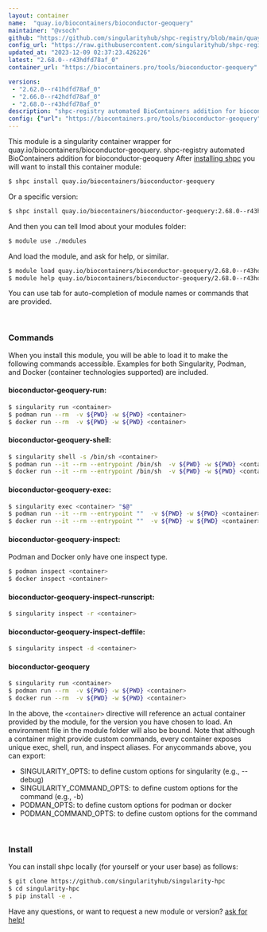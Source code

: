 ```yaml
---
layout: container
name:  "quay.io/biocontainers/bioconductor-geoquery"
maintainer: "@vsoch"
github: "https://github.com/singularityhub/shpc-registry/blob/main/quay.io/biocontainers/bioconductor-geoquery/container.yaml"
config_url: "https://raw.githubusercontent.com/singularityhub/shpc-registry/main/quay.io/biocontainers/bioconductor-geoquery/container.yaml"
updated_at: "2023-12-09 02:37:23.426226"
latest: "2.68.0--r43hdfd78af_0"
container_url: "https://biocontainers.pro/tools/bioconductor-geoquery"

versions:
 - "2.62.0--r41hdfd78af_0"
 - "2.66.0--r42hdfd78af_0"
 - "2.68.0--r43hdfd78af_0"
description: "shpc-registry automated BioContainers addition for bioconductor-geoquery"
config: {"url": "https://biocontainers.pro/tools/bioconductor-geoquery", "maintainer": "@vsoch", "description": "shpc-registry automated BioContainers addition for bioconductor-geoquery", "latest": {"2.68.0--r43hdfd78af_0": "sha256:375d5eb33893e0e30b48cdce5e96f17adfc4e8102e127e59bd44cf54e2c24941"}, "tags": {"2.62.0--r41hdfd78af_0": "sha256:4510fd8391009c823f6a2137684595bf7419c93494c96878428b038e23e93253", "2.66.0--r42hdfd78af_0": "sha256:65ede9b8a4f30704b350f11d9a664349a0ae78bfe72be951bac6b5e3e77d5492", "2.68.0--r43hdfd78af_0": "sha256:375d5eb33893e0e30b48cdce5e96f17adfc4e8102e127e59bd44cf54e2c24941"}, "docker": "quay.io/biocontainers/bioconductor-geoquery"}
---
```


This module is a singularity container wrapper for quay.io/biocontainers/bioconductor-geoquery.
shpc-registry automated BioContainers addition for bioconductor-geoquery
After [installing shpc](#install) you will want to install this container module:


```bash
$ shpc install quay.io/biocontainers/bioconductor-geoquery
```

Or a specific version:

```bash
$ shpc install quay.io/biocontainers/bioconductor-geoquery:2.68.0--r43hdfd78af_0
```

And then you can tell lmod about your modules folder:

```bash
$ module use ./modules
```

And load the module, and ask for help, or similar.

```bash
$ module load quay.io/biocontainers/bioconductor-geoquery/2.68.0--r43hdfd78af_0
$ module help quay.io/biocontainers/bioconductor-geoquery/2.68.0--r43hdfd78af_0
```

You can use tab for auto-completion of module names or commands that are provided.

<br>

### Commands

When you install this module, you will be able to load it to make the following commands accessible.
Examples for both Singularity, Podman, and Docker (container technologies supported) are included.

#### bioconductor-geoquery-run:

```bash
$ singularity run <container>
$ podman run --rm  -v ${PWD} -w ${PWD} <container>
$ docker run --rm  -v ${PWD} -w ${PWD} <container>
```

#### bioconductor-geoquery-shell:

```bash
$ singularity shell -s /bin/sh <container>
$ podman run --it --rm --entrypoint /bin/sh  -v ${PWD} -w ${PWD} <container>
$ docker run --it --rm --entrypoint /bin/sh  -v ${PWD} -w ${PWD} <container>
```

#### bioconductor-geoquery-exec:

```bash
$ singularity exec <container> "$@"
$ podman run --it --rm --entrypoint ""  -v ${PWD} -w ${PWD} <container> "$@"
$ docker run --it --rm --entrypoint ""  -v ${PWD} -w ${PWD} <container> "$@"
```

#### bioconductor-geoquery-inspect:

Podman and Docker only have one inspect type.

```bash
$ podman inspect <container>
$ docker inspect <container>
```

#### bioconductor-geoquery-inspect-runscript:

```bash
$ singularity inspect -r <container>
```

#### bioconductor-geoquery-inspect-deffile:

```bash
$ singularity inspect -d <container>
```



#### bioconductor-geoquery

```bash
$ singularity run <container>
$ podman run --rm  -v ${PWD} -w ${PWD} <container>
$ docker run --rm  -v ${PWD} -w ${PWD} <container>
```


In the above, the `<container>` directive will reference an actual container provided
by the module, for the version you have chosen to load. An environment file in the
module folder will also be bound. Note that although a container
might provide custom commands, every container exposes unique exec, shell, run, and
inspect aliases. For anycommands above, you can export:

 - SINGULARITY_OPTS: to define custom options for singularity (e.g., --debug)
 - SINGULARITY_COMMAND_OPTS: to define custom options for the command (e.g., -b)
 - PODMAN_OPTS: to define custom options for podman or docker
 - PODMAN_COMMAND_OPTS: to define custom options for the command

<br>

### Install

You can install shpc locally (for yourself or your user base) as follows:

```bash
$ git clone https://github.com/singularityhub/singularity-hpc
$ cd singularity-hpc
$ pip install -e .
```

Have any questions, or want to request a new module or version? [ask for help!](https://github.com/singularityhub/singularity-hpc/issues)
